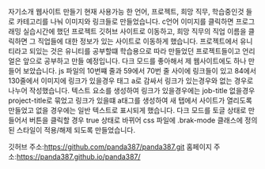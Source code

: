 자기소개 웹사이트 만들기
현재 사용가능 한 언어, 프로젝트, 희망 직무, 학습중인것 들로 카테고리를 나눠 이미지와 링크들로 만들었습니다.
c언어 이미지를 클릭하면 프로그래밍 실습시간에 했던 프로젝트 깃허브 사이트로 이동하고, 희망 직무의 직업 이름을 클릭하면 그 직업들에 대한 정보가 있는 사이트로 이동하게 했습니다. 프로젝트에서 유니티라고 되있는 것은 유니티를 공부할떄 학습용으로 따라 만들었던 프로젝트들이고 언리얼은 앞으로 공부하고 만들 예정입니다.  다크 모드를 좋아해서 제 웹사이트에도 하나 만들어 보았습니다.
js 파일의 10번쨰 줄과 59에서 70번 줄 사이에 링크들이 있고 84에서 130줄에서 이미지에 링크가 있을경우 태그 a로 감싸서 링크가 있는경우와 없는 경우로 나누어 작성했습니다.  텍스트 요소를 생성하여 링크가 있을경우에는 job-title 없을경우 project-title로 묶었고 링크가 있을떄 a태그를 생성하여 새 탭에서 사이트가 열리도록 만들었고 없을 경우에는 일반 텍스트로 표시되게 했습니다.  다크 모드를 토글 상태로 만들어서 버튼을 클릭할 경우 true 상태로 바뀌어  css 파일에 .brak-mode 클래스에 정의된 스타일이 적용/해제 되도록 만들었습니다.

깃허브 주소:https://github.com/panda387/panda387.git
홈페이지 주소:https://panda387.github.io/panda387/
